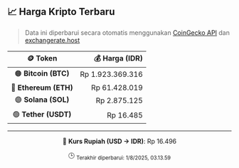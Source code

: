 

<!-- HARGA_KRIPTO -->
## 📈 Harga Kripto Terbaru

> Data ini diperbarui secara otomatis menggunakan [CoinGecko API](https://www.coingecko.com/) dan [exchangerate.host](https://exchangerate.host/)

<div align="center">

| 🪙 Token | 💰 Harga (IDR) |
|:------:|---------------:|
| 🟠 **Bitcoin (BTC)**   | Rp 1.923.369.316 |
| 🔵 **Ethereum (ETH)**  | Rp 61.428.019 |
| 🟣 **Solana (SOL)**    | Rp 2.875.125 |
| 🟢 **Tether (USDT)**   | Rp 16.485 |

---

💱 **Kurs Rupiah (USD → IDR)**: Rp 16.496

🕒 <sub>Terakhir diperbarui: 1/8/2025, 03.13.59</sub>

</div>
<!-- /HARGA_KRIPTO -->